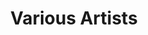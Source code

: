 ---
title: "Various Artists"
summary: ""
slug: "unknown-artist"
image: "various.jpg"
apple_music_artist_url: "None"
wikipedia_url: "non"
---